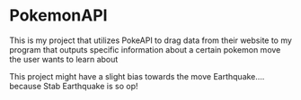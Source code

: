 # PokemonAPI

This is my project that utilizes PokeAPI to drag data from their website to my program that outputs specific information about a certain pokemon move the user wants to learn about


This project might have a slight bias towards the move Earthquake.... because Stab Earthquake is so op! 

